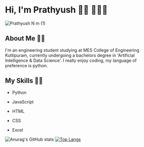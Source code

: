 #                                                         Hi, I'm Prathyush 👋🏼 🧑🏻‍💻

![Prathyush N m (1)](https://user-images.githubusercontent.com/85440373/151523098-8805ec66-2b25-43d4-acae-fb163d9b513e.png)


## About Me ✍🏼

I'm an engineering student studying at MES College of Engineering Kuttipuram, currently undergoing a bachelors degree in 'Artificial Intelligence & Data Science'. I really enjoy coding, my language of preference is python.

## My Skills 🥷🏼 

- Python

- JavaScript

- HTML

- CSS

- Excel


![Anurag's GitHub stats](https://github-readme-stats.vercel.app/api?username=probablynotnmp&theme=github_dark&show_icons=true) [![Top Langs](https://github-readme-stats.vercel.app/api/top-langs/?username=anuraghazra)](https://github.com/anuraghazra/github-readme-stats)



